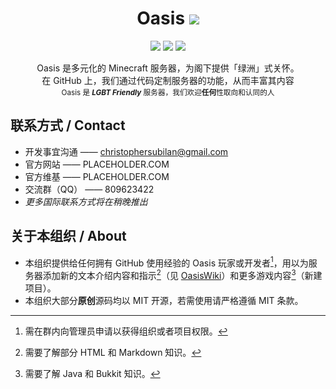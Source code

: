 <h1 align="center">Oasis&nbsp;<img src="https://img.shields.io/badge/_-v1-009688?style=flat-square"/></h1>
<p align="center"> <img src="https://img.shields.io/badge/版本-MOJANG 最新-brightgreen?style=for-the-badge&logo=minecraft"/> <img src="https://img.shields.io/badge/基于-Java_11-red?style=for-the-badge&logo=jre"/> <img src="https://img.shields.io/badge/SINCE-2019-ff9800?style=for-the-badge"/></p>

<p align="center">Oasis 是多元化的 Minecraft 服务器，为阁下提供「绿洲」式关怀。<br/>在 GitHub 上，我们通过代码定制服务器的功能，从而丰富其内容<br/><sub>Oasis 是 <em><strong>LGBT Friendly</strong></em> 服务器，我们欢迎<strong>任何</strong>性取向和认同的人</sub></p>

## 联系方式 / Contact

- 开发事宜沟通 —— <christophersubilan@gmail.com>
- 官方网站 —— PLACEHOLDER.COM
- 官方维基 —— PLACEHOLDER.COM
- 交流群（QQ） —— 809623422
- *更多国际联系方式将在稍晚推出*

## 关于本组织 / About

- 本组织提供给任何拥有 GitHub 使用经验的 Oasis 玩家或开发者[^1]，用以为服务器添加新的文本介绍内容和指示[^2]（见 [OasisWiki](https://github.com/oasis-mc/OasisWiki)）和更多游戏内容[^3]（新建项目）。
- 本组织大部分**原创**源码均以 MIT 开源，若需使用请严格遵循 MIT 条款。

[^1]: 需在群内向管理员申请以获得组织或者项目权限。
[^2]: 需要了解部分 HTML 和 Markdown 知识。
[^3]: 需要了解 Java 和 Bukkit 知识。

